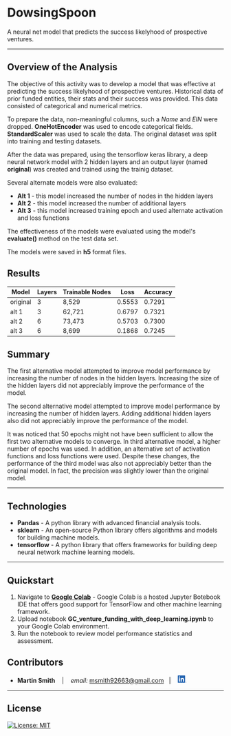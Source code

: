 # DowsingSpoon

A neural net model that predicts the success likelyhood of prospective ventures.

---

## Overview of the Analysis

The objective of this activity was to develop a model that was effective at predicting the success likelyhood of prospective ventures.  Historical data of prior funded entities, their stats and their success was provided.  This data consisted of categorical and numerical metrics.  

To prepare the data, non-meaningful columns, such a *Name* and *EIN* were dropped.  **OneHotEncoder** was used to encode categorical fields.  **StandardScaler** was used to scale the data.  The original dataset was split into training and testing datasets.  

After the data was prepared, using the tensorflow keras library, a deep neural network model with 2 hidden layers and an output layer (named **original**) was created and trained using the trainig dataset.

Several alternate models were also evaluated:
* **Alt 1** - this model increased the number of nodes in the hidden layers
* **Alt 2** - this model increased the number of additional layers
* **Alt 3** - this model increased training epoch and used alternate activation and loss functions

The effectiveness of the models were evaluated using the model's **evaluate()** method on the test data set.

The models were saved in **h5** format files.

## Results

| Model | Layers | Trainable Nodes | Loss | Accuracy |
|-------|--------|-----------------|---------|--------|
| original | 3 | 8,529 | 0.5553 | 0.7291 |
| alt 1 | 3 | 62,721 | 0.6797 | 0.7321 |
| alt 2 | 6 | 73,473 | 0.5703 | 0.7300 |
| alt 3 | 6 | 8,699 | 0.1868 | 0.7245 |

## Summary
The first alternative model attempted to improve model performance by increasing the number of nodes in the hidden layers.  Increasing the size of the hidden layers did not appreciably improve the performance of the model.

The second alternative model attempted to improve model performance by increasing the number of hidden layers.  Adding additional hidden layers also did not appreciably improve the performance of the model.

It was noticed that 50 epochs might not have been sufficient to allow the first two alternative models to converge.  In third alternative model, a higher number of epochs was used.  In addition, an alternative set of activation functions and loss functions were used.  Despite these changes, the performance of the third model was also not appreciably better than the original model.  In fact, the precision was slightly lower than the original model. 

---

## Technologies

* **Pandas**  - A python library with advanced financial analysis tools.
* **sklearn** - An open-source Python library offers algorithms and models for building machine models.
* **tensorflow** - A python library that offers frameworks for building deep neural network machine learning models.

---

## Quickstart

1. Navigate to **[Google Colab](https://colab.research.google.com)** - Google Colab is a hosted Jupyter Botebook IDE that offers good support for TensorFlow and other machine learning framework.
2. Upload notebook **GC_venture_funding_with_deep_learning.ipynb** to your Google Colab environment.
3. Run the notebook to review model performance statistics and assessment.

## Contributors

*  **Martin Smith** <span>&nbsp;&nbsp;</span> |
<span>&nbsp;&nbsp;</span> *email:* msmith92663@gmail.com <span>&nbsp;&nbsp;</span>|
<span>&nbsp;&nbsp;</span> [<img src="images/LI-In-Bug.png" alt="in" width="20"/>](https://www.linkedin.com/in/smithmartinp/)

---

## License

[![License: MIT](https://img.shields.io/badge/License-MIT-yellow.svg)](LICENSE)